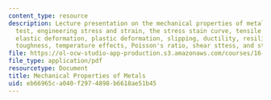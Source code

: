 ```yaml
---
content_type: resource
description: Lecture presentation on the mechanical properties of metals, the tensile
  test, engineering stress and strain, the stress stain curve, tensile properties,
  elastic deformation, plastic deformation, slipping, ductility, resilience, fracture
  toughness, temperature effects, Poisson's ratio, shear sttess, and strain hardening.
file: https://ol-ocw-studio-app-production.s3.amazonaws.com/courses/16-982-bio-inspired-structures-spring-2009/eb66965ca040f2974898b6618ae51b45_MIT16_982s09_lec03.pdf
file_type: application/pdf
resourcetype: Document
title: Mechanical Properties of Metals
uid: eb66965c-a040-f297-4898-b6618ae51b45
---
```

